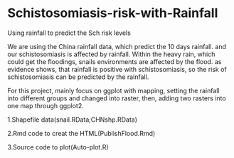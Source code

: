 # Schistosomiasis-risk-with-Rainfall
Using rainfall to predict the Sch risk levels

We are using the China rainfall data, which predict the 10 days rainfall.
and our schistosomiasis is affected by rainfall.
Within the heavy rain, which could get the floodings, snails environments are affected by the flood.
as evidence shows, that rainfall is positive with schistosomiasis, so the risk of  schistosomiasis can be predicted by the rainfall.

For this project, mainly focus on ggplot with mapping, setting the rainfall into different groups and
changed into raster, then, adding two rasters into one map through ggplot2.

1.Shapefile data(snail.RData;CHNshp.RData)

2.Rmd code to creat the HTML(PublishFlood.Rmd)

3.Source code to plot(Auto-plot.R)
